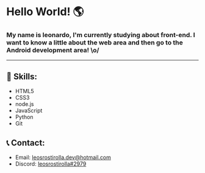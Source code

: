 # Hello World! 🌎
### My name is leonardo, I'm currently studying about front-end. I want to know a little about the web area and then go to the Android development area! \o/
<hr>

## 🍪 Skills:

<ul>
  <li>HTML5</li>
  <li>CSS3</li>
  <li>node.js</li>
  <li>JavaScript</li>
  <li>Python</li>
  <li>Git</li>
</ul>

## 📞 Contact:

<ul>
  <li>Email: <a href="mailto:leosrostirolla.dev@hotmail.com">leosrostirolla.dev@hotmail.com</a></li>
  <li>Discord: <a href="https://discord.com/users/958742794275541072">leosrostirolla#2979</a></li>
